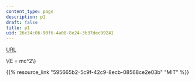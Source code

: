```yaml
---
content_type: page
description: p1
draft: false
title: p1
uid: 26c34c06-90f6-4a08-8e24-3b37dec99241
---
```

[URL](http://google.com/)

\\(E = mc^2\\)

{{% resource_link "595665b2-5c9f-42c9-8ecb-08568ce2e03b" "MIT" %}}